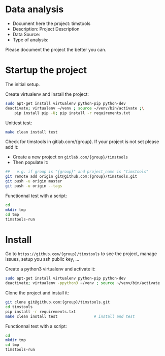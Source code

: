 # Data analysis
- Document here the project: timstools
- Description: Project Description
- Data Source:
- Type of analysis:

Please document the project the better you can.

# Startup the project

The initial setup.

Create virtualenv and install the project:
```bash
sudo apt-get install virtualenv python-pip python-dev
deactivate; virtualenv ~/venv ; source ~/venv/bin/activate ;\
    pip install pip -U; pip install -r requirements.txt
```

Unittest test:
```bash
make clean install test
```

Check for timstools in gitlab.com/{group}.
If your project is not set please add it:

- Create a new project on `gitlab.com/{group}/timstools`
- Then populate it:

```bash
##   e.g. if group is "{group}" and project_name is "timstools"
git remote add origin git@github.com:{group}/timstools.git
git push -u origin master
git push -u origin --tags
```

Functionnal test with a script:

```bash
cd
mkdir tmp
cd tmp
timstools-run
```

# Install

Go to `https://github.com/{group}/timstools` to see the project, manage issues,
setup you ssh public key, ...

Create a python3 virtualenv and activate it:

```bash
sudo apt-get install virtualenv python-pip python-dev
deactivate; virtualenv -ppython3 ~/venv ; source ~/venv/bin/activate
```

Clone the project and install it:

```bash
git clone git@github.com:{group}/timstools.git
cd timstools
pip install -r requirements.txt
make clean install test                # install and test
```
Functionnal test with a script:

```bash
cd
mkdir tmp
cd tmp
timstools-run
```

